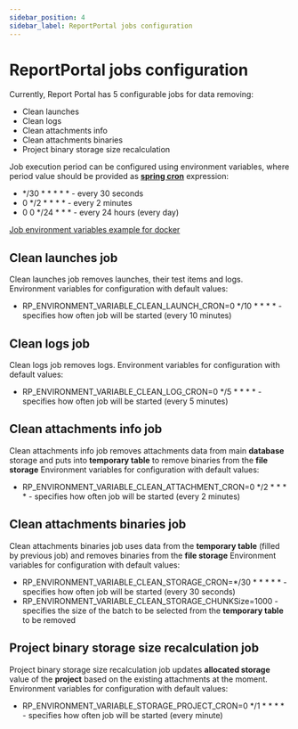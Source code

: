 ```yaml
---
sidebar_position: 4
sidebar_label: ReportPortal jobs configuration
---
```


# ReportPortal jobs configuration

Currently, Report Portal has 5 configurable jobs for data removing:
* Clean launches
* Clean logs
* Clean attachments info
* Clean attachments binaries
* Project binary storage size recalculation

Job execution period can be configured using environment variables, where period value should be provided as [**spring cron**](https://www.baeldung.com/cron-syntax-linux-vs-spring) expression:
* */30 * * * * * - every 30 seconds
* 0 */2 * * * * - every 2 minutes
* 0 0 */24 * * * - every 24 hours (every day)

[Job environment variables example for docker](https://github.com/reportportal/reportportal/blob/2b22c61f87674aaf2efc7a973af38004c2517680/docker-compose.yml#L237-L241)

## Clean launches job

Clean launches job removes launches, their test items and logs.
Environment variables for configuration with default values:
* RP_ENVIRONMENT_VARIABLE_CLEAN_LAUNCH_CRON=0 */10 * * * * - specifies how often job will be started (every 10 minutes)

## Clean logs job

Clean logs job removes logs.
Environment variables for configuration with default values:
* RP_ENVIRONMENT_VARIABLE_CLEAN_LOG_CRON=0 */5 * * * * - specifies how often job will be started (every 5 minutes)

## Clean attachments info job

Clean attachments info job removes attachments data from main **database** storage and puts into **temporary table** to remove binaries from the **file storage**
Environment variables for configuration with default values:
* RP_ENVIRONMENT_VARIABLE_CLEAN_ATTACHMENT_CRON=0 */2 * * * * - specifies how often job will be started (every 2 minutes)

## Clean attachments binaries job

Clean attachments binaries job uses data from the **temporary table** (filled by previous job) 
and removes binaries from the **file storage**
Environment variables for configuration with default values:
* RP_ENVIRONMENT_VARIABLE_CLEAN_STORAGE_CRON=*/30 * * * * * - specifies how often job will be started (every 30 seconds)
* RP_ENVIRONMENT_VARIABLE_CLEAN_STORAGE_CHUNKSize=1000 - specifies the size of the batch to be selected from the **temporary table** to be removed

## Project binary storage size recalculation job

Project binary storage size recalculation job updates **allocated storage** value of the **project** based on the existing attachments at the moment.
Environment variables for configuration with default values:
* RP_ENVIRONMENT_VARIABLE_STORAGE_PROJECT_CRON=0 */1 * * * * - specifies how often job will be started (every minute)
